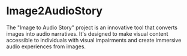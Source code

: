 # Image2AudioStory

The "Image to Audio Story" project is an innovative tool that converts images into audio narratives. It's designed to make visual content accessible to individuals with visual impairments and create immersive audio experiences from images.
